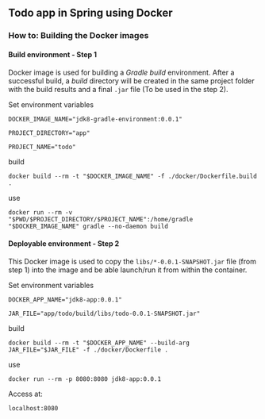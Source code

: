 ## Todo app in Spring using Docker

### How to: Building the Docker images

#### Build environment - Step 1
Docker image is used for building a *Gradle build* environment. After a successful build, a *build* directory will be created in the same project folder with the build results and a final `.jar` file (To be used in the step 2).

Set environment variables

`DOCKER_IMAGE_NAME="jdk8-gradle-environment:0.0.1"`

`PROJECT_DIRECTORY="app"`

`PROJECT_NAME="todo"`

build
```terminal
docker build --rm -t "$DOCKER_IMAGE_NAME" -f ./docker/Dockerfile.build .
```

use
```terminal
docker run --rm -v "$PWD/$PROJECT_DIRECTORY/$PROJECT_NAME":/home/gradle "$DOCKER_IMAGE_NAME" gradle --no-daemon build
```

#### Deployable environment - Step 2
This Docker image is used to copy the `libs/*-0.0.1-SNAPSHOT.jar` file (from step 1) into the image and be able launch/run it from within the container.

Set environment variables

`DOCKER_APP_NAME="jdk8-app:0.0.1"`

`JAR_FILE="app/todo/build/libs/todo-0.0.1-SNAPSHOT.jar"`

build
```terminal
docker build --rm -t "$DOCKER_APP_NAME" --build-arg JAR_FILE="$JAR_FILE" -f ./docker/Dockerfile .
```

use
```terminal
docker run --rm -p 8080:8080 jdk8-app:0.0.1
```

Access at:

`localhost:8080`
